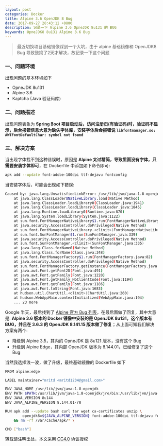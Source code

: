 ```yaml
---
layout: post
categories: Docker
title: Alpine 3.6 OpenJDK 8 Bug
date: 2017-09-27 20:43:12 +0800
description: 记录一下 Alpine 3.6 OpneJDK 8u131 的 BUG
keywords: OpneJDK8 8u131 Alpine 3.6 Bug
---
```


> 最近切换项目基础镜像踩到一个大坑，由于 alpine 基础镜像和 OpenJDK8 Bug 导致鼓捣了2天才解决，故记录一下这个问题


### 一、问题环境

出现问题的基本环境如下

- OpneJDK 8u131
- Alpine 3.6
- Kaptcha (Java 验证码库)

### 二、问题描述

出现问题表象为 **Spring Boot 项目启动后，访问注册页(有验证码)时，验证码不显示，后台报错信息大意为缺失字体库，安装字体后会报错说 `libfontmanager.so: AWTFontDefaultChar: symbol not found`**

### 三、解决方案

当出现字体找不到这种错误时，原因是 **Alpine 太过精简，导致里面没有字体，只需要安装字体即可**，在 Dockerfile 中添加如下命令即可:

``` sh
apk add --update font-adobe-100dpi ttf-dejavu fontconfig
```

当安装字体后，可能会出现如下错误:

``` sh
Caused by: java.lang.UnsatisfiedLinkError: /usr/lib/jvm/java-1.8-openjdk/jre/lib/amd64/libfontmanager.so: Error relocating /usr/lib/jvm/java-1.8-openjdk/jre/lib/amd64/libfontmanager.so: AWTFontDefaultChar: symbol not found
    at java.lang.ClassLoader$NativeLibrary.load(Native Method)
    at java.lang.ClassLoader.loadLibrary0(ClassLoader.java:1941)
    at java.lang.ClassLoader.loadLibrary(ClassLoader.java:1845)
    at java.lang.Runtime.loadLibrary0(Runtime.java:870)
    at java.lang.System.loadLibrary(System.java:1122)
    at sun.font.FontManagerNativeLibrary$1.run(FontManagerNativeLibrary.java:61)
    at java.security.AccessController.doPrivileged(Native Method)
    at sun.font.FontManagerNativeLibrary.<clinit>(FontManagerNativeLibrary.java:32)
    at sun.font.SunFontManager$1.run(SunFontManager.java:339)
    at java.security.AccessController.doPrivileged(Native Method)
    at sun.font.SunFontManager.<clinit>(SunFontManager.java:335)
    at java.lang.Class.forName0(Native Method)
    at java.lang.Class.forName(Class.java:348)
    at sun.font.FontManagerFactory$1.run(FontManagerFactory.java:82)
    at java.security.AccessController.doPrivileged(Native Method)
    at sun.font.FontManagerFactory.getInstance(FontManagerFactory.java:74)
    at java.awt.Font.getFont2D(Font.java:491)
    at java.awt.Font.getFamily(Font.java:1220)
    at java.awt.Font.getFamily_NoClientCode(Font.java:1194)
    at java.awt.Font.getFamily(Font.java:1186)
    at java.awt.Font.toString(Font.java:1683)
    at hudson.util.ChartUtil.<clinit>(ChartUtil.java:260)
    at hudson.WebAppMain.contextInitialized(WebAppMain.java:194)
    ... 23 more
```

Google 半天，最后找到了 [Alpine 官方 Bug 列表](https://bugs.alpinelinux.org/issues/7372)，在最后面做了回复，其中大意是: **Alpine 3.6 版本的 Docker 镜像中安装的是 OpenJDK 8u131，这个版本有 BUG，并且在 3.6.3 的 OpenJDK 8.141.15 版本做了修复**；从上面可知我们解决方案有两个:

- 降级到 Alpine 3.5，其内的 OpneJDK 是 8u121 版本，没有这个 Bug
- 升级到 Alpine Edge，其内部 OpenJDK 版本为 8.144.01，已经修复了这个 Bug

当然我选择浪一波，做了升级，最终基础镜像的 Dockerfile 如下

``` sh
FROM alpine:edge

LABEL maintainer="mritd <mritd1234@gmail.com>"

ENV JAVA_HOME /usr/lib/jvm/java-1.8-openjdk
ENV PATH $PATH:/usr/lib/jvm/java-1.8-openjdk/jre/bin:/usr/lib/jvm/java-1.8-openjdk/bin
ENV JAVA_VERSION 8u144
ENV JAVA_ALPINE_VERSION 8.144.01-r0

RUN apk add --update bash curl tar wget ca-certificates unzip \
        openjdk8=${JAVA_ALPINE_VERSION} font-adobe-100dpi ttf-dejavu fontconfig \
    && rm -rf /var/cache/apk/* \

CMD ["bash"]
```


转载请注明出处，本文采用 [CC4.0](http://creativecommons.org/licenses/by-nc-nd/4.0/) 协议授权
